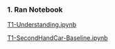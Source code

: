 ### 1. Ran Notebook

[T1-Understanding.ipynb](https://github.com/frankyangdev/DataMining-Learning/blob/main/SecondHandCarPriceForecast/T1-Understanding.ipynb)

[T1-SecondHandCar-Baseline.ipynb](https://github.com/frankyangdev/DataMining-Learning/blob/main/SecondHandCarPriceForecast/T1-SecondHandCar-Baseline.ipynb)






